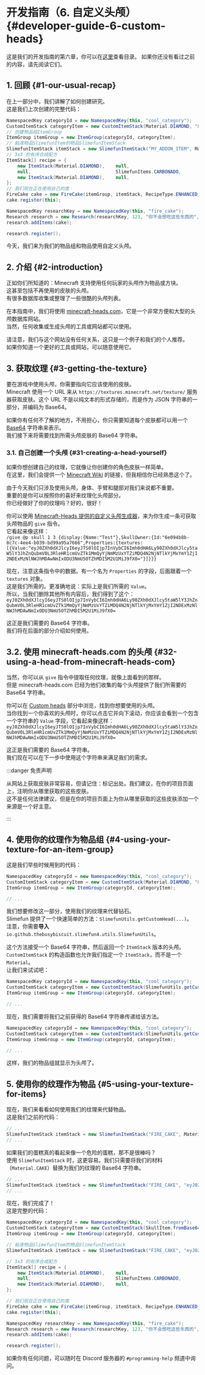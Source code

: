 # 开发指南（6. 自定义头颅） {#developer-guide-6-custom-heads}

这是我们的开发指南的第六章，你可以在[这里](/Developer-Guide)查看目录。
如果你还没有看过之前的内容，请先阅读它们。

## 1. 回顾 {#1-our-usual-recap}

在上一部分中，我们讲解了如何创建研究。  
这是我们上次创建的完整代码：

```java
NamespacedKey categoryId = new NamespacedKey(this, "cool_category");
CustomItemStack categoryItem = new CustomItemStack(Material.DIAMOND, "&4非常炫酷的分类");
// 创建物品组ItemGroup
ItemGroup itemGroup = new ItemGroup(categoryId, categoryItem);
// 粘液物品SlimefunItem的物品SlimefunItemStack
SlimefunItemStack itemStack = new SlimefunItemStack("MY_ADDON_ITEM", Material.CAKE, "&4火焰蛋糕", "", LoreBuilder.radioactive(Radioactivity.HIGH), LoreBuilder.HAZMAT_SUIT_REQUIRED);
// 3x3 的有序合成配方
ItemStack[] recipe = {
    new ItemStack(Material.DIAMOND),    null,                               new ItemStack(Material.DIAMOND),
    null,                               SlimefunItems.CARBONADO,            null,
    new ItemStack(Material.DIAMOND),    null,                               new ItemStack(Material.DIAMOND)
};
// 我们现在正在使用自己的类
FireCake cake = new FireCake(itemGroup, itemStack, RecipeType.ENHANCED_CRAFTING_TABLE, recipe);
cake.register(this);

NamespacedKey researchKey = new NamespacedKey(this, "fire_cake");
Research research = new Research(researchKey, 123, "你不会想吃这些东西的", 10);
research.addItems(cake);

research.register();
```

今天，我们来为我们的物品组和物品使用自定义头颅。

## 2. 介绍 {#2-introduction}

正如你们所知道的：Minecraft 支持使用任何玩家的头颅作为物品或方块。  
这甚至包括不再使用的皮肤的头颅。  
有很多数据库收集或整理了一些很酷的头颅列表。

在本指南中，我们将使用 [minecraft-heads.com](https://minecraft-heads.com/)，它是一个非常方便和大型的头颅数据库网站。  
当然，任何收集或生成头颅的工具或网站都可以使用。

请注意，我们与这个网站没有任何关系，这只是一个例子和我们的个人推荐。  
如果你知道一个更好的工具或网站，可以随意使用它。

## 3. 获取纹理 {#3-getting-the-texture}

要在游戏中使用头颅，你需要指向它应该使用的皮肤。  
Minecraft 使用一个 URL 来从 `https://textures.minecraft.net/texture/` 服务器获取皮肤。这个 URL 不是以纯文本的形式存储的，而是作为 JSON 字符串的一部分，并编码为 Base64。

如果你有任何不了解的地方，不用担心，你只需要知道每个皮肤都可以用一个 [Base64](https://en.wikipedia.org/wiki/Base64) 字符串来表示。  
我们接下来将需要找到所需头颅皮肤的 Base64 字符串。

### 3.1. 自己创建一个头颅 {#31-creating-a-head-yourself}

如果你想创建自己的纹理，它就像让你创建你的角色皮肤一样简单。  
在这里，我们会提供一个 [Minecraft Wiki](https://minecraft.gamepedia.com/Skin#Creating_a_skin) 的链接，但我相信你已经熟悉这个了。

由于今天我们只涉及使用头颅，身体、手臂和腿部对我们来说都不重要。  
重要的是你可以按照你的喜好来纹理化头颅部分。  
你已经做好了你的纹理吗？好的，很好！

你可以使用 [Minecraft-Heads 提供的自定义头颅生成器](https://minecraft-heads.com/custom-heads/heads-generator)，来为你生成一条可获取头颅物品的 `give` 指令。  
它看起来像这样：  
`/give @p skull 1 3 {display:{Name:"Test"},SkullOwner:{Id:"6e094b8b-8c7c-4ee4-b039-bd99a95a7666",Properties:{textures:[{Value:"eyJ0ZXh0dXJlcyI6eyJTS0lOIjp7InVybCI6Imh0dHA6Ly90ZXh0dXJlcy5taW5lY3JhZnQubmV0L3RleHR1cmUvZTk1MmQyYjNmMzUxYTZiMDQ4N2NjNTlkYjMxYmY1ZjI2NDExMzNlNWJhMDAwNmIxODU3NmU5OTZhMDI5M2U1MiJ9fX0="}]}}}`

现在，注意这条指令中的数据。有一个名为 `Properties` 的字段，后面跟着一个 `textures` 对象。  
这是我们所需的。更准确地说：实际上是我们所需的 `Value`。  
所以，当我们删除其他所有内容后，我们得到了这个：  
`eyJ0ZXh0dXJlcyI6eyJTS0lOIjp7InVybCI6Imh0dHA6Ly90ZXh0dXJlcy5taW5lY3JhZnQubmV0L3RleHR1cmUvZTk1MmQyYjNmMzUxYTZiMDQ4N2NjNTlkYjMxYmY1ZjI2NDExMzNlNWJhMDAwNmIxODU3NmU5OTZhMDI5M2U1MiJ9fX0=`

这正是我们需要的 Base64 字符串。  
我们将在后面的部分介绍如何使用。

## 3.2. 使用 minecraft-heads.com 的头颅 {#32-using-a-head-from-minecraft-heads-com}

当然，你可以从 `give` 指令中提取任何纹理，就像上面看到的那样。  
但是 minecraft-heads.com 已经为他们收集的每个头颅提供了我们所需要的 Base64 字符串。

你可以在 [Custom heads](https://minecraft-heads.com/custom-heads) 部分中浏览，找到你想要使用的头颅。  
当你找到一个你喜欢的头颅时，你可以点击它并向下滚动，你应该会看到一个包含一个字符串的 `Value` 字段，它看起来像这样：
`eyJ0ZXh0dXJlcyI6eyJTS0lOIjp7InVybCI6Imh0dHA6Ly90ZXh0dXJlcy5taW5lY3JhZnQubmV0L3RleHR1cmUvZTk1MmQyYjNmMzUxYTZiMDQ4N2NjNTlkYjMxYmY1ZjI2NDExMzNlNWJhMDAwNmIxODU3NmU5OTZhMDI5M2U1MiJ9fX0=`

这正是我们需要的 Base64 字符串。  
我们现在可以在下一步中使用这个字符串来满足我们的需求。

:::danger 免责声明

从网站上获取皮肤非常容易，但请记住：标记出处。我们建议，在你的项目页面上，注明你从哪里获取的这些皮肤。  
这不是任何法律建议，但是在你的项目页面上为你从哪里获取的这些皮肤添加一个来源是一个好主意。

:::

## 4. 使用你的纹理作为物品组 {#4-using-your-texture-for-an-item-group}

这是我们早些时候用到的代码：

```java
NamespacedKey categoryId = new NamespacedKey(this, "cool_category");
CustomItemStack categoryItem = new CustomItemStack(Material.DIAMOND, "&4非常炫酷的分类");
ItemGroup itemGroup = new ItemGroup(categoryId, categoryItem);

// ...
```

我们想要修改这一部分，使用我们的纹理来代替钻石。  
Slimefun 提供了一个快速简单的方法：`SlimefunUtils.getCustomHead(...)`。  
注意，你需要**导入** `io.github.thebusybiscuit.slimefun4.utils.SlimefunUtils`。

这个方法接受一个 Base64 字符串，然后返回一个 `ItemStack` 版本的头颅。  
`CustomItemStack` 的构造函数也允许我们指定一个 `ItemStack`，而不是一个 `Material`。  
让我们来试试吧：

```java
NamespacedKey categoryId = new NamespacedKey(this, "cool_category");
CustomItemStack categoryItem = new CustomItemStack(SlimefunUtils.getCustomHead(...), "&4非常炫酷的分类");
ItemGroup itemGroup = new ItemGroup(categoryId, categoryItem);

// ...
```

现在，我们需要将我们之前获得的 Base64 字符串传递给该方法。

```java
NamespacedKey categoryId = new NamespacedKey(this, "cool_category");
CustomItemStack categoryItem = new CustomItemStack(SlimefunUtils.getCustomHead("eyJ0ZXh0dXJlcyI6eyJTS0lOIjp7InVybCI6Imh0dHA6Ly90ZXh0dXJlcy5taW5lY3JhZnQubmV0L3RleHR1cmUvZTk1MmQyYjNmMzUxYTZiMDQ4N2NjNTlkYjMxYmY1ZjI2NDExMzNlNWJhMDAwNmIxODU3NmU5OTZhMDI5M2U1MiJ9fX0="), "&4非常炫酷的分类");
ItemGroup itemGroup = new ItemGroup(categoryId, categoryItem);

// ...
```

这样，我们的物品组就显示为头颅了。

## 5. 使用你的纹理作为物品 {#5-using-your-texture-for-items}

现在，我们来看看如何使用我们的纹理来代替物品。  
这是我们之前的代码：

```java
// ...
SlimefunItemStack itemStack = new SlimefunItemStack("FIRE_CAKE", Material.CAKE, "&4火焰蛋糕", "", LoreBuilder.radioactive(Radioactivity.HIGH), LoreBuilder.HAZMAT_SUIT_REQUIRED);
// ...
```

如果我们的蛋糕真的看起来像一个危险的蛋糕，那不是很棒吗？  
使用 `SlimefunItemStack` 时，这更容易。我们只需要将我们的材料（`Material.CAKE`）替换为我们的纹理的 Base64 字符串。

```java
// ...
SlimefunItemStack itemStack = new SlimefunItemStack("FIRE_CAKE", "eyJ0ZXh0dXJlcyI6eyJTS0lOIjp7InVybCI6Imh0dHA6Ly90ZXh0dXJlcy5taW5lY3JhZnQubmV0L3RleHR1cmUvZTk1MmQyYjNmMzUxYTZiMDQ4N2NjNTlkYjMxYmY1ZjI2NDExMzNlNWJhMDAwNmIxODU3NmU5OTZhMDI5M2U1MiJ9fX0=", "&4火焰蛋糕", "", LoreBuilder.radioactive(Radioactivity.HIGH), LoreBuilder.HAZMAT_SUIT_REQUIRED);
// ...
```

现在，我们完成了！  
这是完整的代码：

```java
NamespacedKey categoryId = new NamespacedKey(this, "cool_category");
CustomItemStack categoryItem = new CustomItemStack(SkullItem.fromBase64("eyJ0ZXh0dXJlcyI6eyJTS0lOIjp7InVybCI6Imh0dHA6Ly90ZXh0dXJlcy5taW5lY3JhZnQubmV0L3RleHR1cmUvZTk1MmQyYjNmMzUxYTZiMDQ4N2NjNTlkYjMxYmY1ZjI2NDExMzNlNWJhMDAwNmIxODU3NmU5OTZhMDI5M2U1MiJ9fX0="), "&4非常炫酷的分类");
ItemGroup itemGroup = new ItemGroup(categoryId, categoryItem);

// 粘液物品SlimefunItem的物品SlimefunItemStack
SlimefunItemStack itemStack = new SlimefunItemStack("FIRE_CAKE", "eyJ0ZXh0dXJlcyI6eyJTS0lOIjp7InVybCI6Imh0dHA6Ly90ZXh0dXJlcy5taW5lY3JhZnQubmV0L3RleHR1cmUvZTk1MmQyYjNmMzUxYTZiMDQ4N2NjNTlkYjMxYmY1ZjI2NDExMzNlNWJhMDAwNmIxODU3NmU5OTZhMDI5M2U1MiJ9fX0=", "&4火焰蛋糕", "", LoreBuilder.radioactive(Radioactivity.HIGH), LoreBuilder.HAZMAT_SUIT_REQUIRED);

// 3x3 的有序合成配方
ItemStack[] recipe = {
    new ItemStack(Material.DIAMOND),    null,                               new ItemStack(Material.DIAMOND),
    null,                               SlimefunItems.CARBONADO,            null,
    new ItemStack(Material.DIAMOND),    null,                               new ItemStack(Material.DIAMOND)
};

// 我们现在正在使用自己的类
FireCake cake = new FireCake(itemGroup, itemStack, RecipeType.ENHANCED_CRAFTING_TABLE, recipe);
cake.register(this);

NamespacedKey researchKey = new NamespacedKey(this, "fire_cake");
Research research = new Research(researchKey, 123, "你不会想吃这些东西的", 10);
research.addItems(cake);

research.register();
```

如果你有任何问题，可以随时在 Discord 服务器的 `#programming-help` 频道中询问。
